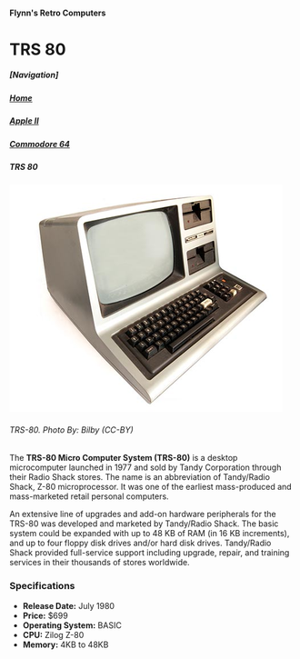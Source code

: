 <!--<!DOCTYPE html>-->
<html>

<head>
	<meta charset=“utf-8”>
	<!--<title>TRS-80</title>-->
</head>

<body>
<h4>Flynn's Retro Computers</h4>
<h1>TRS 80</h1>

<h5>[Navigation]</h5>
<h5><a href="index.html">Home</a></h5>
<h5><a href= "apple-ii.html">Apple II</a></h5>
<h5><a href="commodore-64.html">Commodore 64</a></h5>
<h5><em>TRS 80</em></h5>

<img src= "trs-80.jpg" alt= "TRS 80">
<h6><em>TRS-80. Photo By: Bilby (CC-BY)</em></h6>

<p>The <strong>TRS-80 Micro Computer System (TRS-80)</strong> is a desktop microcomputer launched in 1977 and sold by Tandy Corporation through their Radio Shack stores. The name is an abbreviation of Tandy/Radio Shack, Z-80 microprocessor. It was one of the earliest mass-produced and mass-marketed retail personal computers.</p>

<p>An extensive line of upgrades and add-on hardware peripherals for the TRS-80 was developed and marketed by Tandy/Radio Shack. The basic system could be expanded with up to 48 KB of RAM (in 16 KB increments), and up to four floppy disk drives and/or hard disk drives. Tandy/Radio Shack provided full-service support including upgrade, repair, and training services in their thousands of stores worldwide.</p>


<h3>Specifications</h3>
<ul>
<li><strong>Release Date:</strong> July 1980</li>
<li><strong>Price:</strong> $699</li>
<li><strong>Operating System:</strong> BASIC</li>
<li><strong>CPU:</strong> Zilog Z-80</li>
<li><strong>Memory:</strong> 4KB to 48KB</li>
</ul>
</body>

</html>
